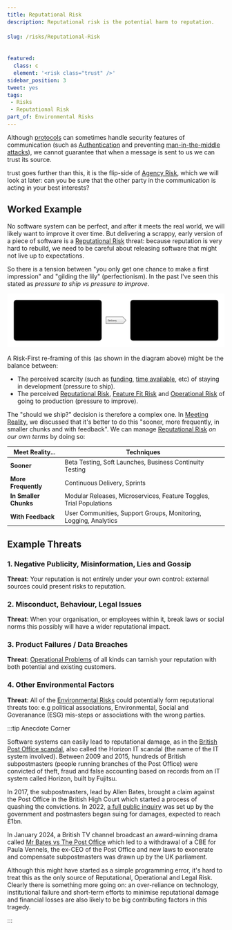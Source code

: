 ```yaml
---
title: Reputational Risk
description: Reputational risk is the potential harm to reputation.

slug: /risks/Reputational-Risk


featured: 
  class: c
  element: '<risk class="trust" />'
sidebar_position: 3
tweet: yes
tags: 
 - Risks
 - Reputational Risk
part_of: Environmental Risks
---
```


<RiskIntro fm={frontMatter} />

Although [protocols](/risks/On-Protocols) can sometimes handle security features of communication (such as [Authentication](https://en.wikipedia.org/wiki/Authentication) and preventing [man-in-the-middle attacks](https://en.wikipedia.org/wiki/Man-in-the-middle_attack)), we cannot guarantee that when a message is sent to us we can trust its source.   

 trust goes further than this, it is the flip-side of [Agency Risk](/tags/Agency-Risk), which we will look at later:  can you be sure that the other party in the communication is acting in your best interests?
 

## Worked Example


No software system can be perfect, and after it meets the real world, we will likely want to improve it over time.  But delivering a scrappy, early version of a piece of software is a [Reputational Risk](/tags/Reputational-Risk) threat: because reputation is very hard to rebuild, we need to be careful about releasing software that might not live up to expectations.    

So there is a tension between "you only get one chance to make a first impression" and "gilding the lily" (perfectionism).  In the past I've seen this stated as _pressure to ship vs pressure to improve_.

![Balance of Risks from Delivering Software](/img/generated/risks/operational/ship-it.svg)

A Risk-First re-framing of this (as shown in the diagram above) might be the balance between:

- The perceived scarcity (such as [funding](/tags/Funding-Risk), [time available](/tags/Deadline-Risk), etc) of staying in development (pressure to ship).
- The perceived [Reputational Risk](/tags/Reputational-Risk), [Feature Fit Risk](/tags/Feature-Fit-Risk) and [Operational Risk](/tags/Operational-Risk) of going to production (pressure to improve).

The "should we ship?" decision is therefore a complex one.  In [Meeting Reality](/thinking/Meeting-Reality), we discussed that it's better to do this "sooner, more frequently, in smaller chunks and with feedback".  We can manage [Reputational Risk](/tags/Reputational-Risk) _on our own terms_ by doing so: 

|Meet Reality...             |Techniques                                                            | 
|----------------------------|----------------------------------------------------------------------|
|**Sooner**                  |Beta Testing, Soft Launches, Business Continuity Testing              |
|**More Frequently**         |Continuous Delivery, Sprints                                          |
|**In Smaller Chunks**       |Modular Releases, Microservices, Feature Toggles, Trial Populations   |
|**With Feedback**           |User Communities, Support Groups, Monitoring, Logging, Analytics      |

## Example Threats

### 1. Negative Publicity, Misinformation, Lies and Gossip

**Threat**: Your reputation is not entirely under your own control:  external sources could present risks to reputation.

### 2. Misconduct, Behaviour, Legal Issues

**Threat**: When your organisation, or employees within it, break laws or social norms this possibly will have a wider reputational impact.

### 3. Product Failures / Data Breaches

**Threat**: [Operational Problems](/tags/Operational-Risk) of all kinds can tarnish your reputation with both potential and existing customers.

### 4. Other Environmental Factors

**Threat**: All of the [Environmental Risks](/tags/Environmental-Risks) could potentially form reputational threats too: e.g political associations, Environmental, Social and Goveranance (ESG) mis-steps or associations with the wrong parties.

:::tip Anecdote Corner

Software systems can easily lead to reputational damage, as in the [British Post Office scandal](https://en.wikipedia.org/wiki/British_Post_Office_scandal), also called the Horizon IT scandal (the name of the IT system involved). Between 2009 and 2015, hundreds of British subpostmasters (people running branches of the Post Office) were convicted of theft, fraud and false accounting based on records from an IT system called Horizon, built by Fujitsu.

In 2017, the subpostmasters, lead by Allen Bates, brought a claim against the Post Office in the British High Court which started a process of quashing the convictions.  In 2022, [a full public inquiry](https://www.postofficehorizoninquiry.org.uk) was set up by the government and postmasters began suing for damages, expected to reach £1bn.  

In January 2024, a British TV channel broadcast an award-winning drama called [Mr Bates vs The Post Office](https://en.wikipedia.org/wiki/Mr_Bates_vs_The_Post_Office) which led to a withdrawal of a CBE for Paula Vennels, the ex-CEO of the Post Office and new laws to exonerate and compensate subpostmasters was drawn up by the UK parliament. 

Although this might have started as a simple programming error, it's hard to treat this as the only source of Reputational, Operational and Legal Risk.  Clearly there is something more going on:  an over-reliance on technology, institutional failure and short-term efforts to minimise reputational damage and financial losses are also likely to be big contributing factors in this tragedy.

:::